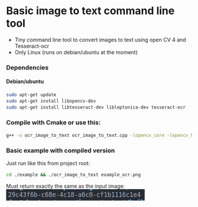 # Basic image to text command line tool
* Tiny command line tool to convert images to text using open CV 4 and Tesseract-ocr
* Only Linux (runs on debian/ubuntu at the moment)

### Dependencies
#### Debian/ubuntu
```bash
sudo apt-get update
sudo apt-get install libopencv-dev
sudo apt-get install libtesseract-dev libleptonica-dev tesseract-ocr
```

### Compile with Cmake or use this:
```bash
g++ -o ocr_image_to_text ocr_image_to_text.cpp -lopencv_core -lopencv_highgui -lopencv_imgproc -ltesseract
```

### Basic example with compiled version
Just run like this from project root:
```bash
cd ./example && ./ocr_image_to_text example_ocr.png
```

Must return exactly the same as the input image:
![alt text](example/example_ocr.png)
